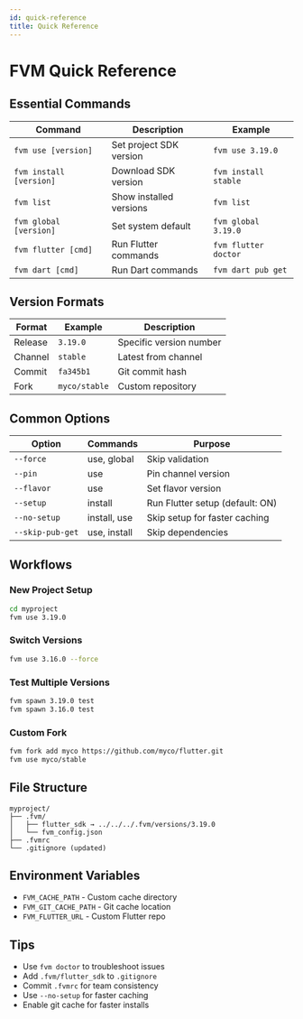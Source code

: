 ```yaml
---
id: quick-reference
title: Quick Reference
---
```


# FVM Quick Reference

## Essential Commands

| Command | Description | Example |
|---------|-------------|---------|
| `fvm use [version]` | Set project SDK version | `fvm use 3.19.0` |
| `fvm install [version]` | Download SDK version | `fvm install stable` |
| `fvm list` | Show installed versions | `fvm list` |
| `fvm global [version]` | Set system default | `fvm global 3.19.0` |
| `fvm flutter [cmd]` | Run Flutter commands | `fvm flutter doctor` |
| `fvm dart [cmd]` | Run Dart commands | `fvm dart pub get` |

## Version Formats

| Format | Example | Description |
|--------|---------|-------------|
| Release | `3.19.0` | Specific version number |
| Channel | `stable` | Latest from channel |
| Commit | `fa345b1` | Git commit hash |
| Fork | `myco/stable` | Custom repository |

## Common Options

| Option | Commands | Purpose |
|--------|----------|---------|
| `--force` | use, global | Skip validation |
| `--pin` | use | Pin channel version |
| `--flavor` | use | Set flavor version |
| `--setup` | install | Run Flutter setup (default: ON) |
| `--no-setup` | install, use | Skip setup for faster caching |
| `--skip-pub-get` | use, install | Skip dependencies |

## Workflows

### New Project Setup
```bash
cd myproject
fvm use 3.19.0
```

### Switch Versions
```bash
fvm use 3.16.0 --force
```

### Test Multiple Versions
```bash
fvm spawn 3.19.0 test
fvm spawn 3.16.0 test
```

### Custom Fork
```bash
fvm fork add myco https://github.com/myco/flutter.git
fvm use myco/stable
```

## File Structure

```
myproject/
├── .fvm/
│   ├── flutter_sdk → ../../../.fvm/versions/3.19.0
│   └── fvm_config.json
├── .fvmrc
└── .gitignore (updated)
```

## Environment Variables

- `FVM_CACHE_PATH` - Custom cache directory
- `FVM_GIT_CACHE_PATH` - Git cache location
- `FVM_FLUTTER_URL` - Custom Flutter repo

## Tips

- Use `fvm doctor` to troubleshoot issues
- Add `.fvm/flutter_sdk` to `.gitignore`
- Commit `.fvmrc` for team consistency
- Use `--no-setup` for faster caching
- Enable git cache for faster installs